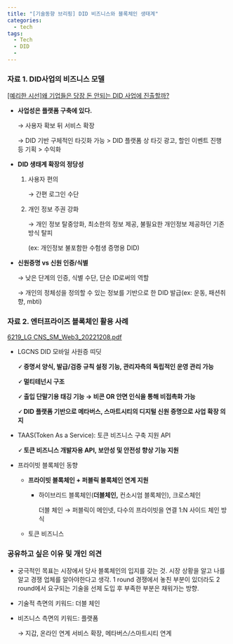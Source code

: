 ```yaml
---
title: "[기술동향 브리핑] DID 비즈니스와 블록체인 생태계"
categories: 
  - tech
tags:
  - Tech
  - DID
  - 
---
```


### 자료 1. DID사업의 비즈니스 모델

[[예리한 시선]왜 기업들은 당장 돈 안되는 DID 사업에 진출할까?](https://decenter.kr/NewsView/1YYTGA6GFA/GZ05)

- **사업성은 플랫폼 구축에 있다.**
    
    → 사용자 확보 뒤 서비스 확장
    
    → DID 기반 구체적인 타깃화 가능 > DID 플랫폼 상 타깃 광고, 할인 이벤트 진행 등 기획 > 수익화 
    
- **DID 생태계 확장의 정당성**
    1. 사용자 편의
        
        → 간편 로그인 수단
        
    2. 개인 정보 주권 강화
        
        → 개인 정보 탈중앙화, 최소한의 정보 제공, 불필요한 개인정보 제공하던 기존 방식 탈피
        
        (ex: 개인정보 불포함한 수험생 증명용 DID)
        
- **신원증명 vs 신원 인증/식별**
    
    → 낮은 단계의 인증, 식별 수단, 단순 ID로써의 역할
    
    → 개인의 정체성을 정의할 수 있는 정보를 기반으로 한 DID 발급(ex: 운동, 패션취향, mbti)
    

### 자료 2. 엔터프라이즈 블록체인 활용 사례

[6219_LG CNS_SM_Web3_20221208.pdf](3%E1%84%92%E1%85%AC%E1%84%8E%E1%85%A1-%E1%84%89%E1%85%B3%E1%84%90%E1%85%A5%E1%84%83%E1%85%B5%20%E1%84%8C%E1%85%AE%E1%86%AB%E1%84%87%E1%85%B5(%E1%84%8B%E1%85%A8%E1%84%8C%E1%85%B5)%200027c29399c54ded80457debfd6b38a3/6219_LG_CNS_SM_Web3_20221208.pdf)

- LGCNS DID 모바일 사원증 띠딧
    
    **🗸 증명서 양식, 발급/검증 규칙 설정 기능, 관리자측의 독립적인 운영 관리 가능**
    
    **🗸 멀티테넌시 구조**
    
    **🗸 출입 단말기용 태깅 기능 → 비콘 OR 안면 인식을 통해 비접촉화 가능**
    
    **🗸  DID 플랫폼 기반으로 메타버스, 스마트시티의 디지털 신원 증명으로 사업 확장 의지**
    
- TAAS(Token As a Service): 토큰 비즈니스 구축 지원 API
    
    **🗸 토큰 비즈니스 개발자용 API, 보안성 및 안전성 향상 기능 지원**
    
- 프라이빗 블록체인 동향
    - **프라이빗 블록체인 + 퍼블릭 블록체인 연계 지원**
        - 하이브리드 블록체인(**더블체인,** 컨소시엄 블록체인), 크로스체인
            
            더블 체인 → 퍼블릭이 메인넷, 다수의 프라이빗을 연결 1:N 사이드 체인 방식
            
    - 토큰 비즈니스

### 공유하고 싶은 이유 및 개인 의견

- 궁극적인 목표는 시장에서 당사 블록체인의 입지를 갖는 것. 시장 상황을 알고 나를 알고 경쟁 업체를 알아야한다고 생각. 1 round 경쟁에서 놓친 부분이 있더라도 2 round에서 요구되는 기술을 선제 도입 후 부족한 부분은 채워가는 방향.
- 기술적 측면의 키워드: 더블 체인
- 비즈니스 측면의 키워드: 플랫폼
    
    → 지갑, 온라인 연계 서비스 확장, 메타버스/스마트시티 연계
